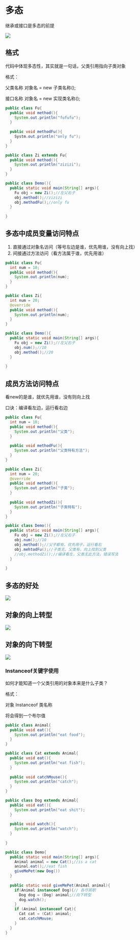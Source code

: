 # 多态


继承或接口是多态的前提

<!-- more -->


![](https://linon419.github.io/post-images/1578195792304.png)
## 格式

代码中体现多态性，其实就是一句话，父类引用指向子类对象

格式：

父类名称 对象名 = new 子类名称();

接口名称 对象名 = new 实现类名称();

```java
public class Fu{
  public void method(){
    System.out.println("fufufu");
  }
  
  public void methodFu(){
    Systm.out.println("only fu");
  }
}

public class Zi extends Fu{
  public void method(){
    System.out.println("zizizi");
  }
}
```



```java
public class Demo(){
  public static void main(String[] args){
    Fu obj = new Zi();//左父右子
    obj.method();//zizizi
    obj.methodFu();//only fu
  }
  
}
```

## 多态中成员变量访问特点

1. 直接通过对象名访问（等号左边是谁，优先用谁，没有向上找）
2. 间接通过方法访问（看方法属于谁，优先用谁）

```java
public class Fu{
  int num = 10;
  public void method(){
    System.out.println(num);
  }
}

public class Zi{
  int num = 20;
  @override
  public void method(){
    System.out.println(num);
  }
}
```



```java
public class Demo(){
  public static void main(String[] args){
    Fu obj = new Zi();//左父右子
    obj.num();//10
    obj.method();//20
  }
  
}
```



## 成员方法访问特点

看new的是谁，就优先用谁，没有则向上找

口诀：编译看左边，运行看右边



```java
public class Fu{
  int num = 10;
  public void method(){
    System.out.println("父类");
  }
  
  public void methodFu(){
    System.out.println("父类特有方法");
  }
}

public class Zi{
  int num = 20;
  @override
  public void method(){
    System.out.println("子类");
  }
  
  public void methodZi(){
    System.out.println("子类特有");
  }
}
```



```java
public class Demo(){
  public static void main(String[] args){
    Fu obj = new Zi();//左父右子
    obj.num();//10
    obj.method();//父子都有，优先用子，运行看右
    obj.mehtodFu();//子类无，父类有，向上找到父类
    //obj.methodZi();//编译看左，父类无此方法，错误写法
  }
  
}
```

## 多态的好处

![](https://linon419.github.io/post-images/1578195814404.png)



## 对象的向上转型

![](https://linon419.github.io/post-images/1578195825233.png)



## 对象的向下转型

![](https://linon419.github.io/post-images/1578195833728.png)

### Instanceof关键字使用

如何才能知道一个父类引用的对象本来是什么子类？

格式：

对象 Instanceof 类名称

将会得到一个布尔值

```java
public class Animal{
  public void eat(){
    System.out.println("eat food");
  }
}

public class Cat extends Animal{
  public void eat(){
    System.out.println("eat fish");
  }
  
  public void catchMouse(){
    System.out.println("catch");
  }
}

public class Dog extends Animal{
  public void eat(){
    System.out.println("eat shit");
  }
  
  public void watch(){
    System.out.println("watch");
  }
    
}
```



```java
public class Demo{
  public static void main(String[] args){
    Animal animal = new Cat();//is a cat
    aninal.eat();//eat fish
    giveMePet(new Dog())
  }
  
  public static void giveMePet(Animal animal){
    if(Animal instanceof Dog){// 各尽其职
      Dog dog = (Dog) animal;//向下转型
      dog.watch();
    } 
    if (Animal instanceof Cat){
      Cat cat = (Cat) animal;
      cat.catchMouse;
    }
  }
}
```



